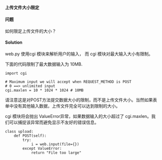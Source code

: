  

#### 上传文件大小限定




#### 问题



如何限定上传文件的大小？




#### Solution



web.py 使用cgi 模块来解析用户的输入， 而 cgi 模块对最大输入大小有限制。



下面的代码限制了最大数据输入为 10MB.




```
import cgi

# Maximum input we will accept when REQUEST_METHOD is POST
# 0 ==> unlimited input
cgi.maxlen = 10 * 1024 * 1024 # 10MB

```


请注意这是对POST方法提交数据大小的限制，而不是上传文件大小。当然如果表单中没有其他输入数据，上传文件完全可以达到限制的大小。



cgi 模块将会抛出 ValueError异常，如果数据输入的大小超过了 cgi.maxlen。我们可以捕捉该异常而避免显示不友好的错误信息。




```
class upload:
    def POST(self):
        try:
            i = web.input(file={})
        except ValueError:
            return "File too large"

```




 
 



